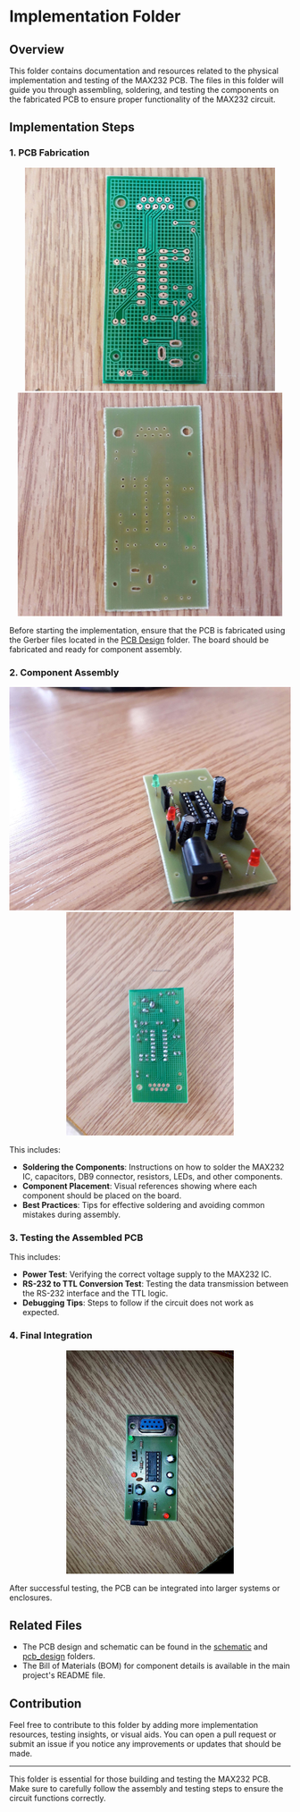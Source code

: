 # Implementation Folder

## Overview
This folder contains documentation and resources related to the physical implementation and testing of the MAX232 PCB. The files in this folder will guide you through assembling, soldering, and testing the components on the fabricated PCB to ensure proper functionality of the MAX232 circuit.

## Implementation Steps

### 1. PCB Fabrication

<p align="center">
  <img src="./1.jpg" alt="1" height="400"/>
  <img src="./2.jpg" alt="2" height="400"/>
</p>

Before starting the implementation, ensure that the PCB is fabricated using the Gerber files located in the [PCB Design](../pcb_design) folder. The board should be fabricated and ready for component assembly.

### 2. Component Assembly

<p align="center">
  <img src="./3.jpg" alt="3" height="400"/>
  <img src="./5.jpg" alt="4" height="400"/>
</p>

This includes:
- **Soldering the Components**: Instructions on how to solder the MAX232 IC, capacitors, DB9 connector, resistors, LEDs, and other components.
- **Component Placement**: Visual references showing where each component should be placed on the board.
- **Best Practices**: Tips for effective soldering and avoiding common mistakes during assembly.

### 3. Testing the Assembled PCB
This includes:
- **Power Test**: Verifying the correct voltage supply to the MAX232 IC.
- **RS-232 to TTL Conversion Test**: Testing the data transmission between the RS-232 interface and the TTL logic.
- **Debugging Tips**: Steps to follow if the circuit does not work as expected.

### 4. Final Integration
<p align="center">
  <img src="./4.jpg" alt="4" height="400"/>
 </p>
After successful testing, the PCB can be integrated into larger systems or enclosures. 

## Related Files
- The PCB design and schematic can be found in the [schematic](../schematics) and [pcb_design](../pcb_design) folders.
- The Bill of Materials (BOM) for component details is available in the main project's README file.

## Contribution
Feel free to contribute to this folder by adding more implementation resources, testing insights, or visual aids. You can open a pull request or submit an issue if you notice any improvements or updates that should be made.

---

This folder is essential for those building and testing the MAX232 PCB. Make sure to carefully follow the assembly and testing steps to ensure the circuit functions correctly.
